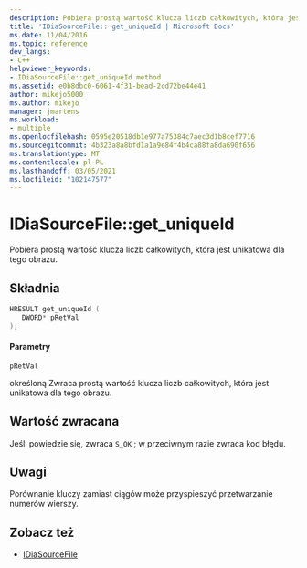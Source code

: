 ```yaml
---
description: Pobiera prostą wartość klucza liczb całkowitych, która jest unikatowa dla tego obrazu.
title: 'IDiaSourceFile:: get_uniqueId | Microsoft Docs'
ms.date: 11/04/2016
ms.topic: reference
dev_langs:
- C++
helpviewer_keywords:
- IDiaSourceFile::get_uniqueId method
ms.assetid: e0b8dbc0-6061-4f31-bead-2cd72be44e41
author: mikejo5000
ms.author: mikejo
manager: jmartens
ms.workload:
- multiple
ms.openlocfilehash: 0595e20518db1e977a75384c7aec3d1b8cef7716
ms.sourcegitcommit: 4b323a8a8bfd1a1a9e84f4b4ca88fa8da690f656
ms.translationtype: MT
ms.contentlocale: pl-PL
ms.lasthandoff: 03/05/2021
ms.locfileid: "102147577"
---
```

# <a name="idiasourcefileget_uniqueid"></a>IDiaSourceFile::get_uniqueId
Pobiera prostą wartość klucza liczb całkowitych, która jest unikatowa dla tego obrazu.

## <a name="syntax"></a>Składnia

```C++
HRESULT get_uniqueId ( 
   DWORD* pRetVal
);
```

#### <a name="parameters"></a>Parametry
 `pRetVal`

określoną Zwraca prostą wartość klucza liczb całkowitych, która jest unikatowa dla tego obrazu.

## <a name="return-value"></a>Wartość zwracana
 Jeśli powiedzie się, zwraca `S_OK` ; w przeciwnym razie zwraca kod błędu.

## <a name="remarks"></a>Uwagi
 Porównanie kluczy zamiast ciągów może przyspieszyć przetwarzanie numerów wierszy.

## <a name="see-also"></a>Zobacz też
- [IDiaSourceFile](../../debugger/debug-interface-access/idiasourcefile.md)
